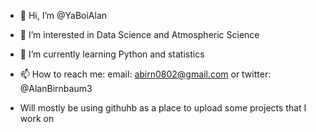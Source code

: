 - 👋 Hi, I’m @YaBoiAlan
- 👀 I’m interested in Data Science and Atmospheric Science
- 🌱 I’m currently learning Python and statistics
- 📫 How to reach me: email: abirn0802@gmail.com or twitter: @AlanBirnbaum3

- Will mostly be using githuhb as a place to upload some projects that I work on

<!---
YaBoiAlan/YaBoiAlan is a ✨ special ✨ repository because its `README.md` (this file) appears on your GitHub profile.
You can click the Preview link to take a look at your changes.
--->
